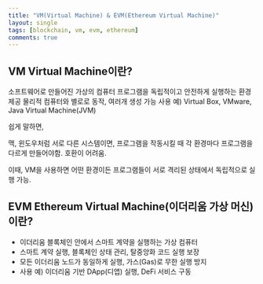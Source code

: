 ```yaml
---
title: "VM(Virtual Machine) & EVM(Ethereum Virtual Machine)"
layout: single
tags: [blockchain, vm, evm, ethereum]
comments: true
---
```


## VM Virtual Machine이란?

소프트웨어로 만들어진 가상의 컴퓨터
프로그램을 독립적이고 안전하게 실행하는 환경 제공
물리적 컴퓨터와 별로로 동작, 여러개 생성 가능
사용 예) Virtual Box, VMware, Java Virtual Machine(JVM)

쉽게 말하면, 

맥, 윈도우처럼 서로 다른 시스템이면, 프로그램을 작동시킬 때 각 환경마다 프로그램을 다르게 만들어야함. 호환이 어려움.

이때, VM을 사용하면 어떤 환경이든 프로그램들이 서로 격리된 상태에서 독립적으로 실행 가능.

## EVM Ethereum Virtual Machine(이더리움 가상 머신)이란?

- 이더리움 블록체인 안에서 스마트 계약을 실행하는 가상 컴퓨터
- 스마트 계약 실행, 블록체인 상태 관리, 탈중앙화 코드 실행 보장
- 모든 이더리움 노드가 동일하게 실행, 가스(Gas)로 무한 실행 방지
- 사용 예) 이더리움 기반 DApp(디앱) 실행, DeFi 서비스 구동
